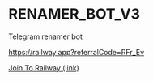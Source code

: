 # RENAMER_BOT_V3
Telegram renamer bot

https://railway.app?referralCode=RFr_Ev


<a href="https://railway.app?referralCode=RFr_Ev">Join To Railway (link)</a>

